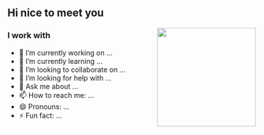 ## Hi nice to meet you 

<img align='right' src='https://tenor.com/view/blob-very-nice-gif-5511088722956100916](https://media.tenor.com/THtR_pl1pTQAAAAi/blob-very-nice.gif' width="200"/>

<!--
**ZurichParis/ZurichParis** is a ✨ _special_ ✨ repository because its `README.md` (this file) appears on your GitHub profile.
-->
### I work with 

- 🔭 I’m currently working on ...
- 🌱 I’m currently learning ...
- 👯 I’m looking to collaborate on ...
- 🤔 I’m looking for help with ...
- 💬 Ask me about ...
- 📫 How to reach me: ...
- 😄 Pronouns: ...
- ⚡ Fun fact: ...
